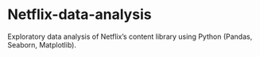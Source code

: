 # Netflix-data-analysis
Exploratory data analysis of Netflix’s content library using Python (Pandas, Seaborn, Matplotlib).
